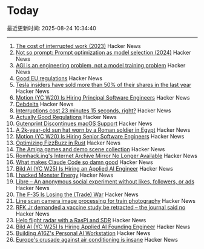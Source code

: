 # Today

最近更新时间: 2025-08-24 10:34:40

--- 
1. [The cost of interrupted work (2023)](https://blog.oberien.de/2023/11/05/23-minutes-15-seconds.html) Hacker News
2. [Not so prompt: Prompt optimization as model selection (2024)](https://www.gojiberries.io/not-so-prompt-prompt-optimization-as-model-selection/) Hacker News
3. [AGI is an engineering problem, not a model training problem](https://www.vincirufus.com/posts/agi-is-engineering-problem/) Hacker News
4. [Good EU regulations](https://www.actuallygoodregulations.eu/) Hacker News
5. [Tesla insiders have sold more than 50% of their shares in the last year](https://electrek.co/2025/08/18/tesla-tsla-insiders-have-sold-more-than-50-of-their-shares-in-the-last-year/) Hacker News
6. [Motion (YC W20) Is Hiring Principal Software Engineers](https://jobs.ashbyhq.com/motion/7355e80d-dab2-4ba1-89cc-a0197e08a83c?utm_source=hn) Hacker News
7. [Debdelta](https://debdelta.debian.net/) Hacker News
8. [Interruptions cost 23 minutes 15 seconds, right?](https://blog.oberien.de/2023/11/05/23-minutes-15-seconds.html) Hacker News
9. [Actually Good Regulations](https://www.actuallygoodregulations.eu/) Hacker News
10. [Gutenprint Discontinues macOS Support](https://gimp-print.sourceforge.io/p_FAQ_OS_X.php) Hacker News
11. [A 2k-year-old sun hat worn by a Roman soldier in Egypt](https://www.smithsonianmag.com/smart-news/a-2000-year-old-sun-hat-worn-by-a-roman-soldier-in-egypt-goes-on-view-after-a-century-in-storage-180987192/) Hacker News
12. [Motion (YC W20) Is Hiring Senior Software Engineers](https://jobs.ashbyhq.com/motion/7355e80d-dab2-4ba1-89cc-a0197e08a83c?utm_source=hn) Hacker News
13. [Optimizing FizzBuzz in Rust](https://github.com/nrposner/fizzcrate) Hacker News
14. [The Amiga games and demo scene collection](https://amiga.vision/) Hacker News
15. [Romhack.ing's Internet Archive Mirror No Longer Available](https://romhack.ing/database/news/entry/DW8BKnRHSEqaGDwXTiKjMw) Hacker News
16. [What makes Claude Code so damn good](https://minusx.ai/blog/decoding-claude-code/) Hacker News
17. [Bild AI (YC W25) Is Hiring an Applied AI Engineer](https://www.workatastartup.com/jobs/75647) Hacker News
18. [I hacked Monster Energy](https://bobdahacker.com/blog/monster-energy) Hacker News
19. [Libre – An anonymous social experiment without likes, followers, or ads](https://libreantisocial.com) Hacker News
20. [The F-35 Is Losing the (Trade) War](https://www.jalopnik.com/1945910/f-35-fighter-jet-losing-trade-war/) Hacker News
21. [Line scan camera image processing for train photography](https://daniel.lawrence.lu/blog/y2025m09d21/) Hacker News
22. [RFK Jr demanded a vaccine study be retracted – the journal said no](https://www.nature.com/articles/d41586-025-02682-9) Hacker News
23. [Help flight radar with a RasPi and SDR](https://www.flightradar24.com/build-your-own) Hacker News
24. [Bild AI (YC W25) Is Hiring Applied AI Founding Engineer](https://www.workatastartup.com/jobs/75647) Hacker News
25. [Building A16Z's Personal AI Workstation](https://a16z.com/building-a16zs-personal-ai-workstation-with-four-nvidia-rtx-6000-pro-blackwell-max-q-gpus/) Hacker News
26. [Europe's crusade against air conditioning is insane](https://www.noahpinion.blog/p/europes-crusade-against-air-conditioning) Hacker News
